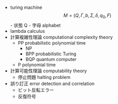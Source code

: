 - turing machine
        $$ M = (Q, \Gamma, b, \Sigma, \delta, q_0, F) $$
        - 状態 Q
        - 字母 alphabet
- lambda calculus
- 計算複雑性理論 computational complexity theory
    - PP probabilistic polynomial time
        - NP
        - BPP
            probabilistic Turing
        - BQP
            quantum computer
    - P polynomial time
- 計算可能性理論 computability theory
    - 停止問題 halting problem
- 誤り訂正 error detection and correlation
    - ビット反転エラー
    - 反復符号